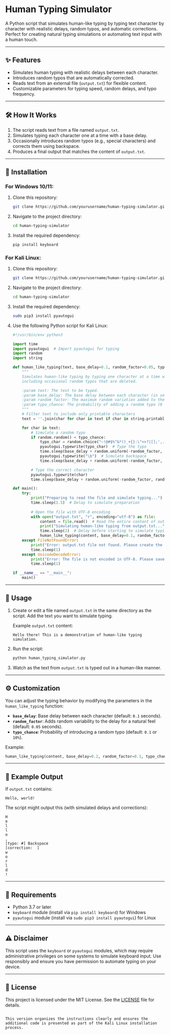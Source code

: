 # Human Typing Simulator

A Python script that simulates human-like typing by typing text character by character with realistic delays, random typos, and automatic corrections. Perfect for creating natural typing simulations or automating text input with a human touch.

---

## ✨ Features
- Simulates human typing with realistic delays between each character.
- Introduces random typos that are automatically corrected.
- Reads text from an external file (`output.txt`) for flexible content.
- Customizable parameters for typing speed, random delays, and typo frequency.

---

## 🛠 How It Works
1. The script reads text from a file named `output.txt`.
2. Simulates typing each character one at a time with a base delay.
3. Occasionally introduces random typos (e.g., special characters) and corrects them using backspace.
4. Produces a final output that matches the content of `output.txt`.

---

## 🔧 Installation

### For Windows 10/11:
1. Clone this repository:
   ```bash
   git clone https://github.com/yourusername/human-typing-simulator.git
   ```
2. Navigate to the project directory:
   ```bash
   cd human-typing-simulator
   ```
3. Install the required dependency:
   ```bash
   pip install keyboard
   ```

### For Kali Linux:
1. Clone this repository:
   ```bash
   git clone https://github.com/yourusername/human-typing-simulator.git
   ```
2. Navigate to the project directory:
   ```bash
   cd human-typing-simulator
   ```
3. Install the required dependency:
   ```bash
   sudo pip3 install pyautogui
   ```

4. Use the following Python script for Kali Linux:

   ```python
   #!/usr/bin/env python3

   import time
   import pyautogui  # Import pyautogui for typing
   import random
   import string

   def human_like_typing(text, base_delay=0.1, random_factor=0.05, typo_chance=0.1):
       """
       Simulates human-like typing by typing one character at a time with delays, 
       including occasional random typos that are deleted.

       :param text: The text to be typed.
       :param base_delay: The base delay between each character (in seconds).
       :param random_factor: The maximum random variation added to the delay.
       :param typo_chance: The probability of adding a random typo (0 to 1).
       """
       # Filter text to include only printable characters
       text = ''.join(char for char in text if char in string.printable)

       for char in text:
           # Simulate a random typo
           if random.random() < typo_chance:
               typo_char = random.choice("~!@#$%^&*()_+{}:\"<>?|[];',./")  # Random symbol
               pyautogui.typewrite(typo_char)  # Type the typo
               time.sleep(base_delay + random.uniform(-random_factor, random_factor))  # Delay for the typo
               pyautogui.typewrite("\b")  # Simulate backspace
               time.sleep(base_delay + random.uniform(-random_factor, random_factor))  # Delay after backspace

           # Type the correct character
           pyautogui.typewrite(char)
           time.sleep(base_delay + random.uniform(-random_factor, random_factor))  # Delay for each character

   def main():
       try:
           print("Preparing to read the file and simulate typing...")
           time.sleep(1.5)  # Delay to simulate preparation
           
           # Open the file with UTF-8 encoding
           with open("output.txt", "r", encoding="utf-8") as file:
               content = file.read()  # Read the entire content of output.txt
               print("Simulating human-like typing from output.txt...")
               time.sleep(2)  # Delay before starting to simulate typing
               human_like_typing(content, base_delay=0.1, random_factor=0.05, typo_chance=0.1)
       except FileNotFoundError:
           print("Error: output.txt file not found. Please create the file and add content to it.")
           time.sleep(1)
       except UnicodeDecodeError:
           print("Error: The file is not encoded in UTF-8. Please save the file with UTF-8 encoding.")
           time.sleep(1)

   if __name__ == "__main__":
       main()
   ```

---

## 🚀 Usage

1. Create or edit a file named `output.txt` in the same directory as the script. Add the text you want to simulate typing.

   Example `output.txt` content:
   ```
   Hello there! This is a demonstration of human-like typing simulation.
   ```

2. Run the script:
   ```bash
   python human_typing_simulator.py
   ```

3. Watch as the text from `output.txt` is typed out in a human-like manner.

---

## ⚙️ Customization

You can adjust the typing behavior by modifying the parameters in the `human_like_typing` function:

- **`base_delay`**: Base delay between each character (default: `0.1` seconds).
- **`random_factor`**: Adds random variability to the delay for a natural feel (default: `0.05` seconds).
- **`typo_chance`**: Probability of introducing a random typo (default: `0.1` or `10%`).

Example:
```python
human_like_typing(content, base_delay=0.2, random_factor=0.1, typo_chance=0.2)
```

---

## 📄 Example Output

If `output.txt` contains:
```
Hello, world!
```

The script might output this (with simulated delays and corrections):
```
H
e
l
l
o
,
[typo: #] Backspace
[correction:  ]
w
o
r
l
d
!
```

---

## 🔑 Requirements
- Python 3.7 or later
- `keyboard` module (install via `pip install keyboard`) for Windows
- `pyautogui` module (install via `sudo pip3 install pyautogui`) for Linux

---

## ⚠️ Disclaimer

This script uses the `keyboard` or `pyautogui` modules, which may require administrative privileges on some systems to simulate keyboard input. Use responsibly and ensure you have permission to automate typing on your device.

---

## 📜 License

This project is licensed under the MIT License. See the [LICENSE](LICENSE) file for details.
```

This version organizes the instructions clearly and ensures the additional code is presented as part of the Kali Linux installation process.
